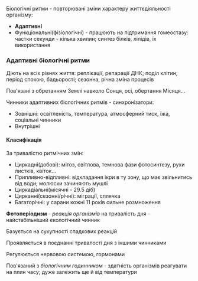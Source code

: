 Біологічні ритми - повторювані зміни характеру життєдіяльності організму:
  - **Адаптивні**
  - Функціональні(фізіологічні) - працюють на підтримання гомеостазу: частки секунди - кілька хвилин; синтез білків, ліпідів, їх використання

### Адаптивні біологічні ритми
Діють на всіх рівнях життя: реплікації, репарації ДНК; поділ клітин; період спокою, бадьорості; сезонна, річна зміна процесів

Пов'язані з обретанням Землі навколо Сонця, осі, обертання Місяця...

Чинники адаптивних біологічних ритмів - синхронізатори:
  - Зовнішні: освітленість, температура, атмосферний тиск, їжа, соціальні чинники
  - Внутрішні

#### Класифікація

За тривалістю ритмічних змін:
  - Циркадні(добові): мітоз, світлова, темнова фази фотосинтезу, рухи листків, квіток...
  - Припливно-відпливні: відкладання ікри в ту зону, що має звільнитись від води; молюски зачиняють мушлі
  - Циркадіальні(місячні - 29.5 діб)
  - Цирканні(сезонні/річні): міграції, сплячка
  - Багаторічні: у сарани кожні 11 років сильне розмноження

**Фотоперіодизм** - *реакція організмів* на тривалість дня - найстабільніший екологічний чинник

Базується на сукупності спадкових реакцій

Проявляється в поєднанні тривалості дня з іншими чинниками

Регулюється нервовою системою, гормонами

Пов'язаний з *біологічним годинником* - здатність організмів реагувати на плин часу; дуже залежить ще й від температури

